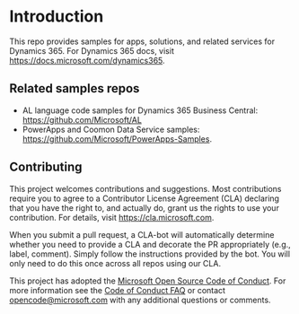 # Introduction

This repo provides samples for apps, solutions, and related services for Dynamics 365. For Dynamics 365 docs, visit <https://docs.microsoft.com/dynamics365>.

## Related samples repos

- AL language code samples for Dynamics 365 Business Central: <https://github.com/Microsoft/AL>
- PowerApps and Coomon Data Service samples: <https://github.com/Microsoft/PowerApps-Samples>.

## Contributing

This project welcomes contributions and suggestions.  Most contributions require you to agree to a
Contributor License Agreement (CLA) declaring that you have the right to, and actually do, grant us
the rights to use your contribution. For details, visit https://cla.microsoft.com.

When you submit a pull request, a CLA-bot will automatically determine whether you need to provide
a CLA and decorate the PR appropriately (e.g., label, comment). Simply follow the instructions
provided by the bot. You will only need to do this once across all repos using our CLA.

This project has adopted the [Microsoft Open Source Code of Conduct](https://opensource.microsoft.com/codeofconduct/).
For more information see the [Code of Conduct FAQ](https://opensource.microsoft.com/codeofconduct/faq/) or
contact [opencode@microsoft.com](mailto:opencode@microsoft.com) with any additional questions or comments.
